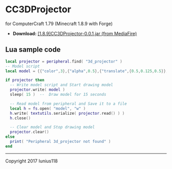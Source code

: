 # CC3DProjector
for ComputerCraft 1.79 (Minecraft 1.8.9 with Forge)

+ **Download:** [[1.8.9]CC3DProjector-0.0.1.jar (from MediaFire)](http://www.mediafire.com/file/858qvuzj4uc966j/%5B1.8.9%5DCC3DProjector-0.0.1.jar)

## Lua sample code
```Lua
local projector = peripheral.find( "3d_projector" )
-- Model script
local model = {{"color",3},{"alpha",0.5},{"translate",{0.5,0.125,0.5}},{"oscillate",1,0,2},{"translate",{0,0.125,0}},{"oscillate",0,0,6},{"rotateY",180},{"face",{-0.41,0.333333,0.2357},{0,0.666667,0.4714},{0,1,0},{-0.41,0.666667,-0.2357}},{"face",{0,0.666667,0.4714},{0.41,0.333333,0.2357},{0.41,0.666667,-0.2357},{0,1,0}},{"face",{0.41,0.333333,0.2357},{0,0,0},{0,0.333333,-0.4714},{0.41,0.666667,-0.2357}},{"face",{0,0,0},{-0.41,0.333333,0.2357},{-0.41,0.666667,-0.2357},{0,0.333333,-0.4714}},{"face",{-0.41,0.666667,-0.2357},{0,1,0},{0.41,0.666667,-0.2357},{0,0.333333,-0.4714}},{"face",{0,0,0},{0.41,0.333333,0.2357},{0,0.666667,0.4714},{-0.41,0.333333,0.2357}}}

if projector then
  -- Write model script and Start drawing model
  projector.write( model )
  sleep( 15 )  --  Draw model for 15 seconds

  -- Read model from peripheral and Save it to a file
  local h = fs.open( "model", "w" )
  h.write( textutils.serialize( projector.read() ) )
  h.close()

  -- Clear model and Stop drawing model
  projector.clear()
else
  print( "Peripheral 3d_projector not found" )
end
```
___
Copyright 2017 Iunius118
